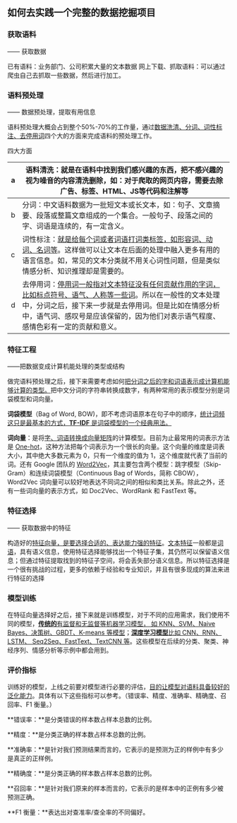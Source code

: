 ## 如何去实践一个完整的数据挖掘项目

### 获取语料

—— 获取数据

已有语料：业务部门、公司积累大量的文本数据
网上下载、抓取语料：可以通过爬虫自己去抓取一些数据，然后进行加工。

### 语料预处理

—— 数据预处理，提取有用信息

语料预处理大概会占到整个50%-70%的工作量，通过<u>数据洗清、分词、词性标注、去停用词</u>四个大的方面来完成语料的预处理工作。

四大方面

| a    | 语料清洗：就是在语料中找到我们感兴趣的东西，把不感兴趣的视为噪音的内容清洗删除，如：对于爬取的网页内容，需要去除广告、标签、HTML、JS等代码和注解等 |
| ---- | ------------------------------------------------------------ |
| b    | 分词：中文语料数据为一批短文本或长文本，如：句子、文章摘要、段落或整篇文章组成的一个集合。一般句子、段落之间的字、词语是连续的，有一定含义。 |
| c    | 词性标注：<u>就是给每个词或者词语打词类标签，如形容词、动词、名词等</u>。这样做可以让文本在后面的处理中融入更多有用的语言信息。如，常见的文本分类就不用关心词性问题，但是类似情感分析、知识推理却是需要的。 |
| d    | 去停用词：<u>停用词一般指对文本特征没有任何贡献作用的字词，比如标点符号、语气、人称等一些词</u>。所以在一般性的文本处理中，分词之后，接下来一步就是去停用词。但是比如在情感分析中，语气词、感叹号是应该保留的，因为他们对表示语气程度、感情色彩有一定的贡献和意义。 |

### 特征工程

——把数据变成计算机能处理的类型或结构

做完语料预处理之后，接下来需要考虑如何<u>把分词之后的字和词语表示成计算机能够计算的类型。</u>把中文分词的字符串转换成数字，有两种常用的表示模型分别是词袋模型和词向量。

**词袋模型**（Bag of Word, BOW)，即不考虑词语原本在句子中的顺序，<u>统计词频这只是最基本的方式，**TF-IDF** 是词袋模型的一个经典用法。</u>

**词向量**：是将<u>字、词语转换成向量矩阵</u>的计算模型。目前为止最常用的词表示方法是 <u>One-hot</u>，这种方法把每个词表示为一个很长的向量。这个向量的维度是词表大小，其中绝大多数元素为 0，只有一个维度的值为 1，这个维度就代表了当前的词。还有 Google 团队的 <u>Word2Vec</u>，其主要包含两个模型：跳字模型（Skip-Gram）和连续词袋模型（Continuous Bag of Words，简称 CBOW），Word2Vec 词向量可以较好地表达不同词之间的相似和类比关系。除此之外，还有一些词向量的表示方式，如 Doc2Vec、WordRank 和 FastText 等。

### 特征选择

—— 获取数据中的特征

构造好的<u>特征向量，是要选择合适的、表达能力强的特征</u>。<u>文本特征</u>一般都是<u>词语</u>，具有语义信息，使用特征选择能够找出一个特征子集，其仍然可以保留语义信息；但通过特征提取找到的特征子空间，将会丢失部分语义信息。所以特征选择是一个很有挑战的过程，更多的依赖于经验和专业知识，并且有很多现成的算法来进行特征的选择

### 模型训练

在特征向量选择好之后，接下来就是训练模型，对于不同的应用需求，我们使用不同的模型，<u>**传统的**有监督和无监督等机器学习模型， 如 KNN、SVM、Naive Bayes、决策树、GBDT、K-means 等模型</u>；<u>**深度学习模型**比如 CNN、RNN、LSTM、 Seq2Seq、FastText、TextCNN 等</u>。这些模型在后续的分类、聚类、神经序列、情感分析等示例中都会用到。

### 评价指标

训练好的模型，上线之前要对模型进行必要的评估，<u>目的让模型对语料具备较好的泛化能力</u>。具体有以下这些指标可以参考。（错误率、精度、准确率、精确度、召回率、F1 衡量。）

**错误率：**是分类错误的样本数占样本总数的比例。

**精度：**是分类正确的样本数占样本总数的比例。

**准确率：**是针对我们预测结果而言的，它表示的是预测为正的样例中有多少是真正的正样例。

**精确度：**是分类正确的样本数占样本总数的比例。

**召回率：**是针对我们原来的样本而言的，它表示的是样本中的正例有多少被预测正确。

**F1 衡量：**表达出对查准率/查全率的不同偏好。